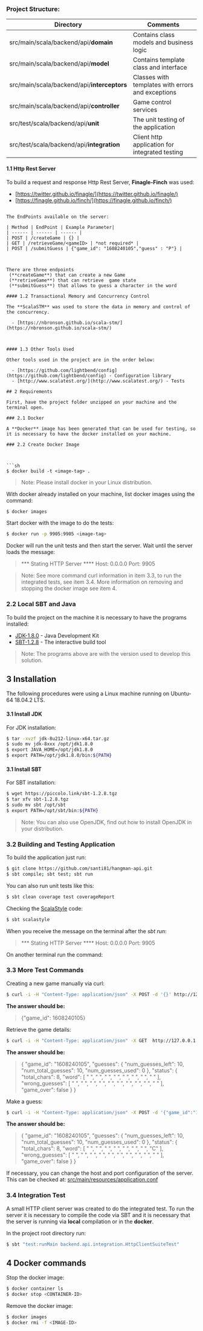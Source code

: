 

### Project Structure:

| Directory | Comments |
| ------ | ------ | 
| src/main/scala/backend/api/**domain** | Contains class models and business logic |
| src/main/scala/backend/api/**model** | Contains template class and interface | 
| src/main/scala/backend/api/**interceptors** | Classes with templates with errors and exceptions |
| src/main/scala/backend/api/**controller** | Game control services |
| src/test/scala/backend/api/**unit** | The unit testing of the application |
| src/test/scala/backend/api/**integration** | Client http application for integrated testing |


#### 1.1 Http Rest Server

To build a request and response Http Rest Server, **Finagle-Finch** was used:

  - [https://twitter.github.io/finagle/](https://twitter.github.io/finagle/)
  - [https://finagle.github.io/finch/](https://finagle.github.io/finch/)


```

The EndPoints available on the server:

| Method | EndPoint | Example Parameter|
| ------ | ------ | ------ |
| POST | /createGame | {} |
| GET | /retrieveGame/<gameID> | *not required* |
| POST | /submitGuess | {"game_id": "1608240105","guess" : "P"} |



There are three endpoints
 (**createGame**) that can create a new Game  
 (**retriveGame**) that can retrieve  game state 
 (**submitGuess**) that allows to guess a character in the word 

#### 1.2 Transactional Memory and Concurrency Control

The **ScalaSTM** was used to store the data in memory and control of the concurrency.

  - [https://nbronson.github.io/scala-stm/](https://nbronson.github.io/scala-stm/)
  


#### 1.3 Other Tools Used

Other tools used in the project are in the order below:

  - [https://github.com/lightbend/config](https://github.com/lightbend/config) - Configuration library
  - [http://www.scalatest.org/](http://www.scalatest.org/) - Tests

## 2 Requirements

First, have the project folder unzipped on your machine and the terminal open.

### 2.1 Docker

A **Docker** image has been generated that can be used for testing, so it is necessary to have the docker installed on your machine. 

### 2.2 Create Docker Image



```sh
$ docker build -t <image-tag> . 
```

> Note: Please install docker in your Linux distribution.

With docker already installed on your machine, list docker images using the command:

```sh
$ docker images
```

Start docker with the image to do the tests:

```sh
$ docker run -p 9905:9905 <image-tag>
```

Docker will run the unit tests and then start the server. Wait until the server loads the message:

> *** Stating HTTP Server ****
> Host: 0.0.0.0 Port: 9905

> Note: See more command curl information in item 3.3, to run the integrated tests, see item 3.4. More information on removing and stopping the docker image see item 4.

### 2.2 Local SBT and Java

To build the project on the machine it is necessary to have the programs installed:

  - [JDK-1.8.0](https://www.oracle.com/technetwork/java/javase/downloads/jdk8-downloads-2133151.html) - Java Development Kit
  - [SBT-1.2.8](https://www.scala-sbt.org/) - The interactive build tool

> Note: The programs above are with the version used to develop this solution.

## 3 Installation

The following procedures were using a Linux machine running on Ubuntu-64 18.04.2 LTS.

#### 3.1 Install JDK

For JDK installation:

```sh
$ tar -xvzf jdk-8u212-linux-x64.tar.gz
$ sudo mv jdk-8xxx /opt/jdk1.8.0
$ export JAVA_HOME=/opt/jdk1.8.0
$ export PATH=/opt/jdk1.8.0/bin:${PATH}
```

#### 3.1 Install SBT

For SBT installation:

```sh
$ wget https://piccolo.link/sbt-1.2.8.tgz
$ tar xfv sbt-1.2.8.tgz
$ sudo mv sbt /opt/sbt
$ export PATH=/opt/sbt/bin:${PATH}
```

> Note: You can also use OpenJDK, find out how to install OpenJDK in your distribution.

### 3.2 Building and Testing  Application

To build the application just run:

```sh
$ git clone https://github.com/santi81/hangman-api.git
$ sbt compile; sbt test; sbt run
```

You can also run unit tests like this:

```sh
$ sbt clean coverage test coverageReport
```

Checking the [ScalaStyle](http://www.scalastyle.org/) code:

```sh
$ sbt scalastyle
```

When you receive the message on the terminal after the *sbt run*:

> *** Stating  HTTP Server ****
> Host: 0.0.0.0 Port: 9905

On another terminal run the command:



### 3.3 More Test Commands

Creating a new game manually via curl: 

```sh
$ curl -i -H "Content-Type: application/json" -X POST -d '{}' http://127.0.0.1:9905/createGame
```

**The answer should be:**

> {"game_id": 1608240105}

Retrieve the game details:

```sh
$ curl -i -H "Content-Type: application/json" -X GET  http://127.0.0.1:9905/retrieveGame/1608240105
```

**The answer should be:**

> {
      "game_id": "1608240105",
      "guesses": {
          "num_guesses_left": 10,
          "num_total_guesses": 10,
          "num_guesses_used": 0
      },
      "status": {
          "total_chars": 8,
          "word": [
              " ",
              " ",
              " ",
              " ",
              " ",
              " ",
              " ",
              " "
          ],
          "wrong_guesses": [
              " ",
              " ",
              " ",
              " ",
              " ",
              " ",
              " ",
              " ",
              " ",
              " "
          ],
          "game_over": false
      }
  }

Make a guess:

```sh
$ curl -i -H "Content-Type: application/json" -X POST -d '{"game_id":"1608240105", "guess":"C"}' http://127.0.0.1:9905/submitGuess
```

**The answer should be:**

> {
      "game_id": "1608240105",
      "guesses": {
          "num_guesses_left": 10,
          "num_total_guesses": 10,
          "num_guesses_used": 0
      },
      "status": {
          "total_chars": 8,
          "word": [
              " ",
              " ",
              " ",
              " ",
              " ",
              " ",
              " ",
              "C"
          ],
          "wrong_guesses": [
              " ",
              " ",
              " ",
              " ",
              " ",
              " ",
              " ",
              " ",
              " ",
              " "
          ],
          "game_over": false
      }
  }

If necessary, you can change the host and port configuration of the server. This can be checked at:  [src/main/resources/application.conf](https://github.com/edersoncorbari/sparrow-account/blob/master/src/main/resources/application.conf)

### 3.4 Integration Test

A small HTTP client server was created to do the integrated test. To run the server it is necessary to compile the code via SBT and it is necessary that the server is running via **local** compilation or in the **docker**.

In the project root directory run:

```sh
$ sbt "test:runMain backend.api.integration.HttpClientSuiteTest"
```
## 4 Docker commands

Stop the docker image:

```sh
$ docker container ls
$ docker stop <CONTAINER-ID>
```

Remove the docker image:

```sh
$ docker images
$ docker rmi -f <IMAGE-ID>
```

